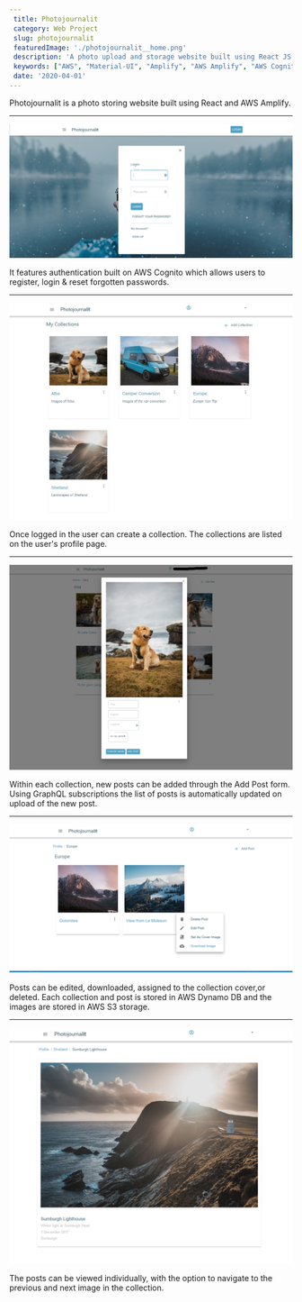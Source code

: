 ```yaml
---
 title: Photojournalit
 category: Web Project
 slug: photojournalit
 featuredImage: './photojournalit__home.png'
 description: 'A photo upload and storage website built using React JS & AWS Amplify'
 keywords: ["AWS", "Material-UI", "Amplify", "AWS Amplify", "AWS Cognito", "Serverless", "Dynamo DB", "React", "ReactJS", "Lambda"]
 date: '2020-04-01'
---
```


Photojournalit is a photo storing website built using React and AWS Amplify.

---

![Login Page](./pj_login.PNG)

It features authentication built on AWS Cognito which allows users to register, login & reset forgotten passwords.

---

![Collections Page](./pj_collections.jpg)

Once logged in the user can create a collection.  The collections are listed on the user's profile page.

---

![Posts Page](./pj_addPost.jpg)

Within each collection, new posts can be added through the Add Post form. Using GraphQL subscriptions the list of posts is automatically updated on upload of the new post.

---

![Post Options](./pj_postOptions.png)

Posts can be edited, downloaded, assigned to the collection cover,or deleted.  Each collection and post is stored in AWS Dynamo DB and the images are stored in AWS S3 storage.

---

![Post Detail](./pj_post.png)

The posts can be viewed individually, with the option to navigate to the previous and next image in the collection.
